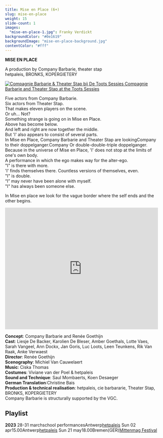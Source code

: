 ```yaml
---
title: Mise en Place (6+)
slug: mise-en-place
weight: 15
slide-count: 1
images:
  "mise-en-place-1.jpg": Franky Verdickt
backgroundColor: "#0e1619"
backgroundImage: "mise-en-place-background.jpg"
contentColor: "#fff"
---
```


<style>
    #main {
        background-repeat: repeat;
    }
    .speellijst a {
      border-bottom-color: rgba(255, 255, 255, 0.4);
    }
</style>

**MISE EN PLACE**<br>

A production by Company Barbarie, theater stap<br>
hetpaleis, BRONKS, KOPERGIETERY

<a href="https://www.vrt.be/vrtnu/a-z/de-toots-sessies/3/de-toots-sessies-s3a10/" target="_blank"><img src="/img/mise-en-place-toots-sessies.jpg" alt="Compagnie Barbarie & Theater Stap bij De Toots Sessies">
Compagnie Barbarie and Theater Stap at the Toots Sessies</a>

Five actors from Company Barbarie.<br>
Six actors from Theater Stap.<br>
That makes eleven players on the scene.<br>
Or uh... Not?<br>
Something strange is going on in Mise en Place.<br>
Above has become below.<br>
And left and right are now together the middle.<br>
But 'I' also appears to consist of several parts.<br>
In Mise en Place, Company Barbarie and Theater Stap are lookingCompany
to their doppelganger.Company
Or double-double-triple doppelganger.<br>
Because in the universe of Mise en Place, 'I' does not stop at the limits of one's own body.<br>
A performance in which the ego makes way for the alter-ego.<br>
"I" is there with more.<br>
'I' finds themselves there. Countless versions of themselves, even.<br>
"I" is double.<br>
“I” may never have been alone with myself.<br>
"I" has always been someone else.<br>

In Mise en place we look for the vague border where the self ends and the other begins.<br>

<iframe src="https://player.vimeo.com/video/636546880" width="100%" height="400" frameborder="0" allow="autoplay; fullscreen; picture-in-picture" allowfullscreen></iframe>

**Concept**: Company Barbarie and Renée Goethijn<br>
**Cast**: Liesje De Backer, Karolien De Bleser, Amber Goethals, Lotte Vaes, Sarah Vangeel, Ann Dockx, Jan Goris, Luc Loots, Leen Teunkens, Rik Van Raak, Anke Verwaest<br>
**Director**: Renée Goethijn<br>
**Scenography**: Michiel Van Cauwelaert<br>
**Music**: Ciska Thomas<br>
**Costumes**: Viviane van der Poel &amp; hetpaleis<br>
**Sound and Technique**: Saul Mombaerts, Koen Desaeger<br>
**German Translation**:Christine Bais<br>
**Production &amp; technical realisation**: hetpaleis, cie barbararie, Theater Stap, BRONKS, KOPERGIETERY<br>
Company Barbarie is structurally supported by the VGC.

## Playlist
  
<tr><td colspan="5"><strong>2023</strong></td></tr>
<tr><td>28-31 march</td><td>school performances</td><td>Antwerp</td><td><a href="https://www.hetpaleis.be/">hetpaleis</a></td></tr>
<tr><td>Sun 02 apr</td><td>15.00</td><td>Antwerp</td><td><a href="https://www.hetpaleis.be/">hetpaleis</a></td></tr>
<tr><td>Sun 21 may</td><td>18.00</td><td>Bremen(GER)</td><td><a href="https://www.mittenmang-festival.de//">Mittenmag Festival</a></td></tr>

</table>
</div>
